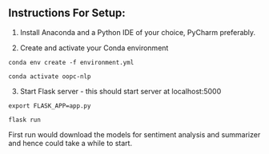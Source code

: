 Instructions For Setup:
---

1. Install Anaconda and a Python IDE of your choice, PyCharm preferably.

2. Create and activate your Conda environment

`conda env create -f environment.yml`

`conda activate oopc-nlp`

3. Start Flask server - this should start server at localhost:5000

`export FLASK_APP=app.py`

`flask run`

First run would download the models for sentiment analysis and summarizer and hence could take a while to start.
